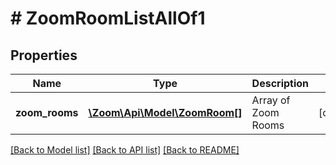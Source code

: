 # # ZoomRoomListAllOf1

## Properties

Name | Type | Description | Notes
------------ | ------------- | ------------- | -------------
**zoom_rooms** | [**\Zoom\Api\Model\ZoomRoom[]**](ZoomRoom.md) | Array of Zoom Rooms | [optional]

[[Back to Model list]](../../README.md#models) [[Back to API list]](../../README.md#endpoints) [[Back to README]](../../README.md)
